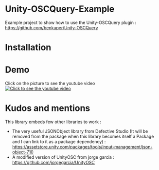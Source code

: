 # Unity-OSCQuery-Example
Example project to show how to use the Unity-OSCQuery plugin : https://github.com/benkuper/Unity-OSCQuery

# Installation

# Demo
Click on the picture to see the youtube video
[![Click to see the youtube video](http://i3.ytimg.com/vi/pLfj06am8gU/maxresdefault.jpg)](https://www.youtube.com/watch?v=pLfj06am8gU)

# Kudos and mentions

This library embeds few other libraries to work :
- The very useful JSONObject library from Defective Studio (It will be removed from the package when this library becomes itself a Package and I can link to it as a package dependency) : https://assetstore.unity.com/packages/tools/input-management/json-object-710
- A modified version of UnityOSC from jorge garcia : https://github.com/jorgegarcia/UnityOSC
